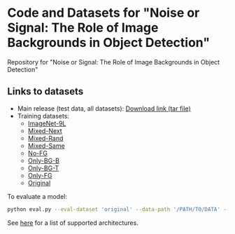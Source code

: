 # Code and Datasets for "Noise or Signal: The Role of Image Backgrounds in Object Detection"
Repository for "Noise or Signal: The Role of Image Backgrounds in Object Detection"

## Links to datasets
- Main release (test data, all datasets): [Download link (tar file)](https://anonymousiclr3011.s3.us-east-2.amazonaws.com/test_sets.tar.gz)
- Training datasets:
  - [ImageNet-9L](https://anonymousiclr3011.s3.us-east-2.amazonaws.com/in9l.tar.gz)
  - [Mixed-Next](https://anonymousiclr3011.s3.us-east-2.amazonaws.com/mixed_next.tar.gz)
  - [Mixed-Rand](https://anonymousiclr3011.s3.us-east-2.amazonaws.com/mixed_rand.tar.gz)
  - [Mixed-Same](https://anonymousiclr3011.s3.us-east-2.amazonaws.com/mixed_same.tar.gz)
  - [No-FG](https://anonymousiclr3011.s3.us-east-2.amazonaws.com/no_fg.tar.gz)
  - [Only-BG-B](https://anonymousiclr3011.s3.us-east-2.amazonaws.com/only_bg_b.tar.gz)
  - [Only-BG-T](https://anonymousiclr3011.s3.us-east-2.amazonaws.com/only_bg_t.tar.gz)
  - [Only-FG](https://anonymousiclr3011.s3.us-east-2.amazonaws.com/only_fg.tar.gz)
  - [Original](https://anonymousiclr3011.s3.us-east-2.amazonaws.com/original.tar.gz)

To evaluate a model:

```bash
python eval.py --eval-dataset 'original' --data-path '/PATH/TO/DATA' --arch mobilenetv3_large_100
```

See [here](https://rwightman.github.io/pytorch-image-models/results/) for a list of supported architectures.
